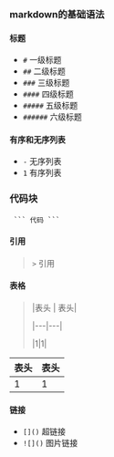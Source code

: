 ### markdown的基础语法

#### 标题

- `#` 一级标题
- `##` 二级标题
- `###` 三级标题
- `####` 四级标题
- `#####` 五级标题
- `######` 六级标题

#### 有序和无序列表

- `-` 无序列表
- `1` 有序列表

### 代码块

```shell
 ``` 代码 ```  
```

#### 引用

> `>` 引用

#### 表格

> |表头 | 表头|
>
> |---|---|
>
> |1|1|

| 表头 | 表头 |
| ---- | ---- |
| 1    | 1    |

#### 链接

- `[]()` 超链接
- `![]()` 图片链接



